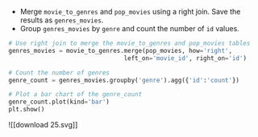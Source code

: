 - Merge `movie_to_genres` and `pop_movies` using a right join. Save the results as `genres_movies`.
- Group `genres_movies` by `genre` and count the number of `id` values.
```Python
# Use right join to merge the movie_to_genres and pop_movies tables
genres_movies = movie_to_genres.merge(pop_movies, how='right', 
								left_on='movie_id', right_on='id')

# Count the number of genres
genre_count = genres_movies.groupby('genre').agg({'id':'count'})

# Plot a bar chart of the genre_count
genre_count.plot(kind='bar')
plt.show()
```
![[download 25.svg]]

